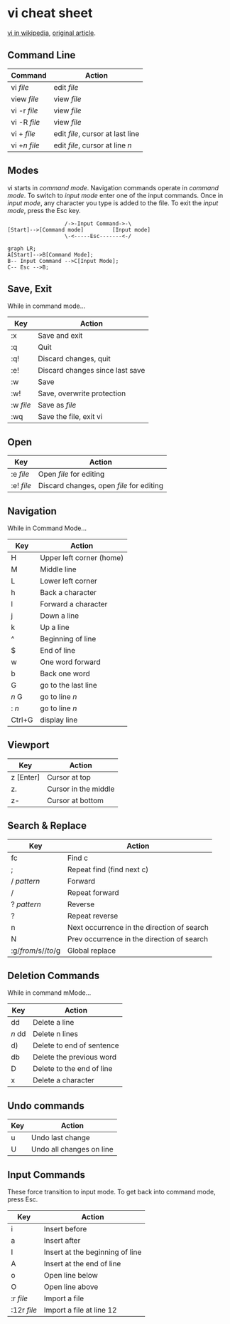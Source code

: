 # vi cheat sheet

[vi in wikipedia](https://en.wikipedia.org/wiki/Vi),
[original article](https://docs.freebsd.org/44doc/usd/12.vi/paper.html).

## Command Line

|Command|Action
|-------|------
|vi _file_|edit _file_
|view _file_|view _file_
|vi -r _file_|view _file_
|vi -R _file_|view _file_
|vi + _file_|edit _file_, cursor at last line
|vi +_n_ _file_|edit _file_, cursor at line _n_

## Modes

vi starts in _command mode_. Navigation commands operate in _command mode_.
To switch to _input mode_ enter one of the input commands.
Once in _input mode_, any character you type is added to the file.
To exit the _input mode_, press the Esc key.

```
                  /->-Input Command->-\
[Start]-->[Command mode]         [Input mode]
                  \-<-----Esc-------<-/
```

```mermaid
graph LR;
A[Start]-->B[Command Mode];
B-- Input Command -->C[Input Mode];
C-- Esc -->B;
```

## Save, Exit

While in command mode...

Key|Action
---|------
:x|Save and exit
:q|Quit
:q!|Discard changes, quit
:e!|Discard changes since last save
:w|Save
:w!|Save, overwrite protection
:w _file_|Save as _file_
:wq|Save the file, exit vi


## Open

Key|Action
---|------
:e _file_|Open _file_ for editing
:e! _file_|Discard changes, open _file_ for editing

## Navigation

While in Command Mode...

Key|Action
---|------
H|Upper left corner (home)
M|Middle line
L|Lower left corner
h|Back a character
l|Forward a character
j|Down a line
k|Up a line
^|Beginning of line
$|End of line
w|One word forward
b|Back one word
G|go to the last line
 _n_ G|go to line _n_
: _n_|go to line _n_
Ctrl+G|display line

## Viewport

Key|Action
---|------
z [Enter]|Cursor at top
z.|Cursor in the middle
z-|Cursor at bottom

## Search & Replace

Key|Action
---|------
fc|Find c
;|Repeat find (find next c)
/ _pattern_ |Forward
/ |Repeat forward
? _pattern_|Reverse
? |Repeat reverse
n|Next occurrence in the direction of search
N|Prev occurrence in the direction of search
:g/_from_/s//_to_/g|Global replace

## Deletion Commands

While in command mMode...

Key|Action
---|------
dd|Delete a line
_n_ dd|Delete n lines
d)|Delete to end of sentence
db|Delete the previous word
D|Delete to the end of line
x|Delete a character

## Undo commands

Key|Action
---|------
u|Undo last change
U|Undo all changes on line

## Input Commands

These force transition to input mode.
To get back into command mode, press Esc.

Key|Action
---|------
i|Insert before
a|Insert after
I|Insert at the beginning of line
A|Insert at the end of line
o|Open line below
O|Open line above
:r _file_|Import a file
:12r _file_|Import a file at line 12
